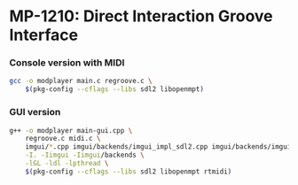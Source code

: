 MP-1210: Direct Interaction Groove Interface
============================================


### Console version with MIDI

```sh
gcc -o modplayer main.c regroove.c \
    $(pkg-config --cflags --libs sdl2 libopenmpt)
```

### GUI version

```sh
g++ -o modplayer main-gui.cpp \
    regroove.c midi.c \
    imgui/*.cpp imgui/backends/imgui_impl_sdl2.cpp imgui/backends/imgui_impl_opengl2.cpp \
    -I. -Iimgui -Iimgui/backends \
    -lGL -ldl -lpthread \
    $(pkg-config --cflags --libs sdl2 libopenmpt rtmidi)
```


